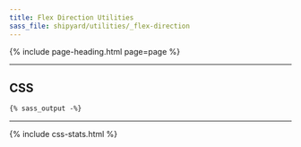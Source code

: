 ```yaml
---
title: Flex Direction Utilities
sass_file: shipyard/utilities/_flex-direction
---
```


{% include page-heading.html page=page %}

---

## CSS

```css
{% sass_output -%}
```

---

{% include css-stats.html %}
